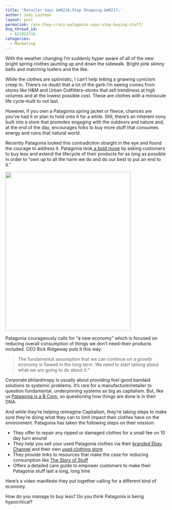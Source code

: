```yaml
---
title: 'Retailer Says &#8216;Stop Shopping.&#8217;'
author: Jodi Lastman
layout: post
permalink: /are-they-crazy-patagonia-says-stop-buying-stuff/
dsq_thread_id:
  - 621024716
categories:
  - Marketing
---
```

With the weather changing I&#8217;m suddenly hyper aware of all of the new bright spring clothes jaunting up and down the sidewalk. Bright pink skinny belts and matching loafers and the like.

While the clothes are optimistic, I can&#8217;t help letting a gnawing cynicism creep in. There&#8217;s no doubt that a lot of the garb I&#8217;m seeing comes from stores like H&M and Urban Outfitters&#8211;stores that sell trendiness at high volumes and at the lowest possible cost. These are clothes with a miniscule life cycle&#8211;built to not last.

However, if you own a Patagonia spring jacket or fleece, chances are you&#8217;ve had it or plan to hold onto it for a while. Still, there&#8217;s an inherent irony built into a store that promotes engaging with the outdoors and nature and, at the end of the day, encourages folks to buy more stuff that consumes energy and ruins that natural world.

Recently Patagonia looked this contradiction straight in the eye and found the courage to address it. Patagonia took[ a bold move][1] by asking customers to buy less and extend the lifecycle of their products for as long as possible in order to &#8220;own up to all the harm we do and do our best to put an end to it.&#8221;

<a href="http://hypenotic.com/branding/8904/are-they-crazy-patagonia-says-stop-buying-stuff/attachment/screen-shot-2012-03-22-at-3-46-12-pm" rel="attachment wp-att-8907"><img title="Screen shot 2012-03-22 at 3.46.12 PM" src="http://hypenotic.com/wordpress/wp-content/uploads/2012/03/Screen-shot-2012-03-22-at-3.46.12-PM.png" alt="" width="390" height="494" /></a>

Patagonia courageously calls for &#8220;a new economy&#8221; which is focused on reducing overall consumption of things we don&#8217;t need&#8211;their products included. CEO Rick Ridgeway puts it this way:

> The fundamental assumption that we can continue on a growth economy is flawed in the long term. We need to start talking about what we are going to do about it.&#8221;

Corporate philanthropy is usually about providing feel-good bandaid solutions to systemic problems. It&#8217;s rare for a manufacturer/retailer to question fundamental, underpinning systems as big as capitalism. But, like us [Patagonia is a B Corp][2], so questioning how things are done is in their DNA.

And while they&#8217;re helping reimagine Capitalism, they&#8217;re taking steps to make sure they&#8217;re doing what they can to limit impact their clothes have on the environment. Patagonia has taken the following steps on their mission:

*   They offer to repair any ripped or damaged clothes for a small fee on 10 day turn around
*   They help you sell your used Patagonia clothes via their [branded Ebay Channel][3] and their own [used clothing store][3]
*   They provide links to resources that make the case for reducing consumption like [The Story of Stuff][4]
*   Offers a detailed care guide to empower customers to make their Patagonia stuff last a long, long time

<div>
  Here&#8217;s a video manifesto they put together calling for a different kind of economy.
</div>



How do you manage to buy less? Do you think Patagonia is being hypocritical?

 [1]: http://www.patagonia.com/us/common-threads/#
 [2]: http://www.bcorporation.net/index.cfm/nodeID/F432CEBC-6C80-4F75-B1B6-0E7C1E7451F2/fuseaction/content.page
 [3]: http://www.patagonia.com/us/ebay/used-gear
 [4]: http://www.storyofstuff.org/